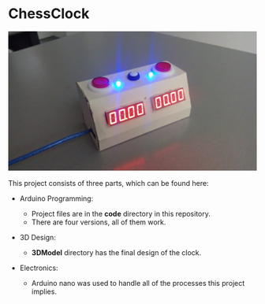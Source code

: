 # ChessClock

![alt text](https://github.com/LuisR-jpg/ChessClock/blob/master/Clock.jpeg)

This project consists of three parts, which can be found here:
* Arduino Programming:
    * Project files are in the **code** directory in this repository.
    * There are four versions, all of them work.
* 3D Design: 
    * **3DModel** directory has the final design of the clock.

* Electronics:
    * Arduino nano was used to handle all of the processes this project implies.
